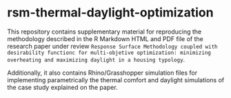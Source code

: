 # rsm-thermal-daylight-optimization

This repository contains supplementary material for reproducing the methodology described in the R Markdown HTML and PDF file of the research paper under review `Response Surface Methodology coupled with desirability functionc for multi-objetive optimization: minimizing overheating and maximizing daylight in a housing typology`. 

Additionally, it also contains Rhino/Grasshopper simulation files for implementing parametrically the thermal comfort and daylight simulations of the case study explained on the paper.
